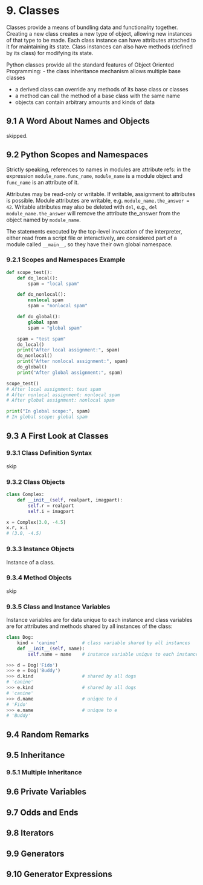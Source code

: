 # 9. Classes
Classes provide a means of bundling data and functionality together. Creating a new class creates a new type of object, allowing new instances of that type to be made. Each class instance can have attributes attached to it for maintaining its state. Class instances can also have methods (defined by its class) for modifying its state.

Python classes provide all the standard features of Object Oriented Programming: - the class inheritance mechanism allows multiple base classes
- a derived class can override any methods of its base class or classes
- a method can call the method of a base class with the same name
- objects can contain arbitrary amounts and kinds of data

## 9.1 A Word About Names and Objects
skipped.

## 9.2 Python Scopes and Namespaces
Strictly speaking, references to names in modules are attribute refs: in the expression `module_name.func_name`, `module_name` is a module object and `func_name` is an attribute of it.

Attributes may be read-only or writable. If writable, assignment to attributes is possible. Module attributes are writable, e.g. `module_name.the_answer = 42`. Writable attributes may also be deleted with `del`, e.g., `del module_name.the_answer` will remove the attribute the_answer from the object named by `module_name`.

The statements executed by the top-level invocation of the interpreter, either read from a script file or interactively, are considered part of a module called `__main__`, so they have their own global namespace. 

### 9.2.1 Scopes and Namespaces Example
```py
def scope_test():
    def do_local():
        spam = "local spam"

    def do_nonlocal():
        nonlocal spam
        spam = "nonlocal spam"

    def do_global():
        global spam
        spam = "global spam"

    spam = "test spam"
    do_local()
    print("After local assignment:", spam)
    do_nonlocal()
    print("After nonlocal assignment:", spam)
    do_global()
    print("After global assignment:", spam)

scope_test()
# After local assignment: test spam
# After nonlocal assignment: nonlocal spam
# After global assignment: nonlocal spam

print("In global scope:", spam)
# In global scope: global spam
```

## 9.3 A First Look at Classes
### 9.3.1 Class Definition Syntax
skip

### 9.3.2 Class Objects
```py
class Complex:
    def __init__(self, realpart, imagpart):
        self.r = realpart
        self.i = imagpart

x = Complex(3.0, -4.5)
x.r, x.i
# (3.0, -4.5)
```

### 9.3.3 Instance Objects
Instance of a class.

### 9.3.4 Method Objects
skip

### 9.3.5 Class and Instance Variables
Instance variables are for data unique to each instance and class variables are for attributes and methods shared by all instances of the class:
```py
class Dog:
    kind = 'canine'         # class variable shared by all instances
    def __init__(self, name):
        self.name = name    # instance variable unique to each instance

>>> d = Dog('Fido')
>>> e = Dog('Buddy')
>>> d.kind                  # shared by all dogs
# 'canine'
>>> e.kind                  # shared by all dogs
# 'canine'
>>> d.name                  # unique to d
# 'Fido'
>>> e.name                  # unique to e
# 'Buddy'
```

## 9.4 Random Remarks
## 9.5 Inheritance
### 9.5.1 Multiple Inheritance
## 9.6 Private Variables
## 9.7 Odds and Ends
## 9.8 Iterators
## 9.9 Generators
## 9.10 Generator Expressions













